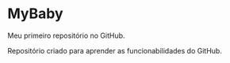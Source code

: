 # MyBaby
 Meu primeiro repositório no GitHub.

 Repositório criado para aprender as funcionabilidades do GitHub.
